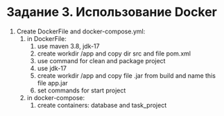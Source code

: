 # Задание 3. Использование Docker

1. Create DockerFile and docker-compose.yml:
   1. in DockerFile:
      1. use maven 3.8, jdk-17
      2. create workdir /app and copy dir src and file pom.xml
      3. use command for clean and package project
      4. use jdk-17
      5. create workdir /app and copy file .jar from build and name this file app.jar
      6. set commands for start project
   2. in docker-compose:
      1. create containers: database and task_project